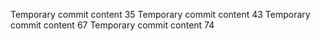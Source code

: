 Temporary commit content 35
Temporary commit content 43
Temporary commit content 67
Temporary commit content 74

